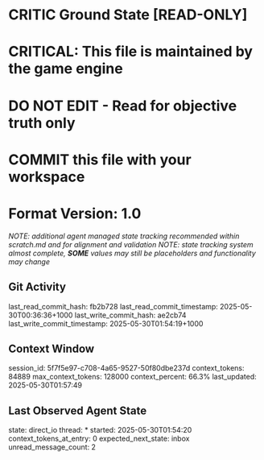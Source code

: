# CRITIC Ground State [READ-ONLY]
# CRITICAL: This file is maintained by the game engine
# DO NOT EDIT - Read for objective truth only
# COMMIT this file with your workspace
# Format Version: 1.0
*NOTE: additional agent managed state tracking recommended within scratch.md and for alignment and validation*
*NOTE: state tracking system almost complete, **SOME** values may still be placeholders and functionality may change*

## Git Activity
last_read_commit_hash: fb2b728
last_read_commit_timestamp: 2025-05-30T00:36:36+1000
last_write_commit_hash: ae2cb74
last_write_commit_timestamp: 2025-05-30T01:54:19+1000

## Context Window
session_id: 5f7f5e97-c708-4a65-9527-50f80dbe237d
context_tokens: 84889
max_context_tokens: 128000
context_percent: 66.3%
last_updated: 2025-05-30T01:57:49

## Last Observed Agent State
state: direct_io
thread: *
started: 2025-05-30T01:54:20
context_tokens_at_entry: 0
expected_next_state: inbox
unread_message_count: 2
